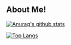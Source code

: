 ## About Me!
[![Anurag's github stats](https://github-readme-stats.vercel.app/api?username=KiritoCheng)](https://github.com/anuraghazra/github-readme-stats)

[![Top Langs](https://github-readme-stats.vercel.app/api/top-langs/?username=KiritoCheng&layout=compact)](https://github.com/anuraghazra/github-readme-stats)
